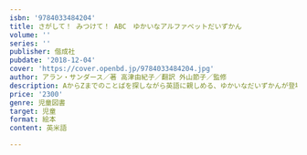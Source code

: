 ```yaml
---
isbn: '9784033484204'
title: さがして！ みつけて！ ABC　ゆかいなアルファベットだいずかん
volume: ''
series: ''
publisher: 偕成社
pubdate: '2018-12-04'
cover: 'https://cover.openbd.jp/9784033484204.jpg'
author: アラン・サンダース／著 高津由紀子／翻訳 外山節子／監修
description: AからZまでのことばを探しながら英語に親しめる、ゆかいなだいずかんが登場。ことばの数は676個以上！　全部見つけられるかな
price: '2300'
genre: 児童図書
target: 児童
format: 絵本
content: 英米語

---
```

